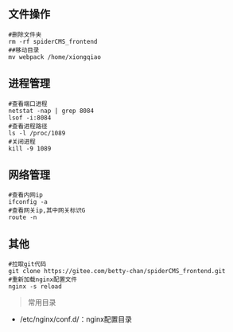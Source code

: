 ## 文件操作
```shell
#删除文件夹
rm -rf spiderCMS_frontend
##移动目录
mv webpack /home/xiongqiao
```

## 进程管理
```shell
#查看端口进程
netstat -nap | grep 8084
lsof -i:8084
#查看进程路径
ls -l /proc/1089
#关闭进程
kill -9 1089
```

## 网络管理
```shell
#查看内网ip
ifconfig -a
#查看网关ip,其中网关标识G
route -n 
```

## 其他
```shell
#拉取git代码
git clone https://gitee.com/betty-chan/spiderCMS_frontend.git
#重新加载nginx配置文件
nginx -s reload
```
> 常用目录
- /etc/nginx/conf.d/：nginx配置目录